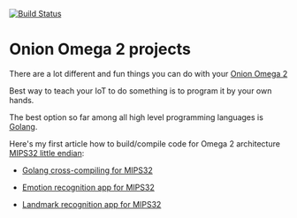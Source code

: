 [![Build Status](https://travis-ci.org/denismakogon/omega2-apps.svg?branch=master)](https://travis-ci.org/denismakogon/omega2-apps)

Onion Omega 2 projects
======================

There are a lot different and fun things you can do with your [Onion Omega 2](https://onion.io/omega2/)

Best way to teach your IoT to do something is to program it by your own hands.

The best option so far among all high level programming languages is [Golang](https://golang.org/).

Here's my first article how to build/compile code for Omega 2 architecture [MIPS32 little endian](https://www.imgtec.com/mips/architectures/mips32/):

 - [Golang cross-compiling for MIPS32](cross-compiling/README.md)

 - [Emotion recognition app for MIPS32](serverless/emokognition.md)

 - [Landmark recognition app for MIPS32](serverless/landmark_recognition.md)

